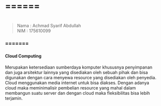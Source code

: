 # ====== <h1>
>Nama   : Achmad Syarif Abdullah                
>NIM    : 175610099
### ======= <h3>
#### Cloud Computing <h4>

Merupakan ketersediaan sumberdaya komputer khususnya penyimpanan dan juga
arsitektur lainnya yang disediakan oleh sebuah pihak dan bisa digunakan 
dengan cara menyewa resource yang disediakan oleh penyedia. Cloud menggunakan
media internet untuk bisa diakses. Dengan adanya cloud maka meminimalisir
pembelian resource yang mahal dalam membangun suatu server dan dengan cloud 
maka fleksibilitas bisa lebih terjamin.
